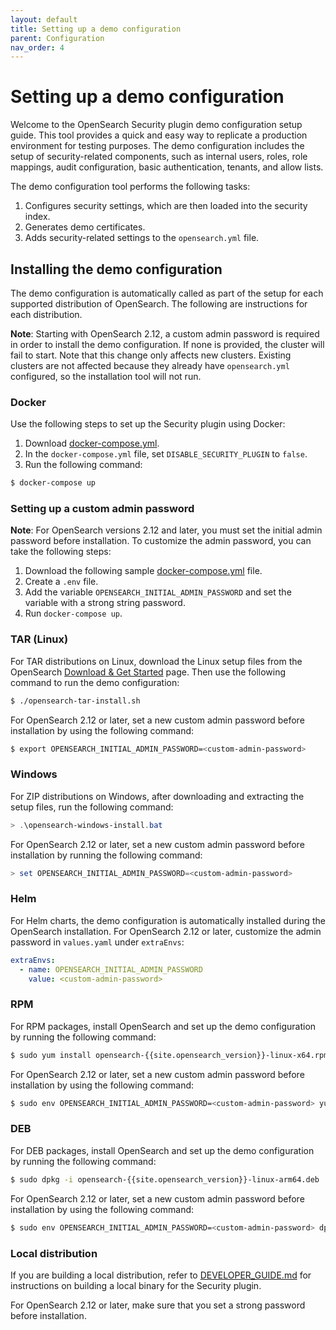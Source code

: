 ```yaml
---
layout: default
title: Setting up a demo configuration
parent: Configuration
nav_order: 4
---
```


# Setting up a demo configuration

Welcome to the OpenSearch Security plugin demo configuration setup guide. This tool provides a quick and easy way to replicate a production environment for testing purposes. The demo configuration includes the setup of security-related components, such as internal users, roles, role mappings, audit configuration, basic authentication, tenants, and allow lists.


The demo configuration tool performs the following tasks:

1. Configures security settings, which are then loaded into the security index.
2. Generates demo certificates.
3. Adds security-related settings to the `opensearch.yml` file.

## Installing the demo configuration

The demo configuration is automatically called as part of the setup for each supported distribution of OpenSearch. The following are instructions for each distribution.

**Note**: Starting with OpenSearch 2.12, a custom admin password is required in order to install the demo configuration. If none is provided, the cluster will fail to start. Note that this change only affects new clusters. Existing clusters are not affected because they already have `opensearch.yml` configured, so the installation tool will not run. 

### Docker

Use the following steps to set up the Security plugin using Docker:

1. Download [docker-compose.yml](https://opensearch.org/downloads.html).
2. In the `docker-compose.yml` file, set `DISABLE_SECURITY_PLUGIN` to `false`.
3. Run the following command:

```bash
$ docker-compose up
```

### Setting up a custom admin password
**Note**: For OpenSearch versions 2.12 and later, you must set the initial admin password before installation. To customize the admin password, you can take the following steps:

1. Download the following sample [docker-compose.yml](https://github.com/opensearch-project/documentation-website/blob/{{site.opensearch_major_minor_version}}/assets/examples/docker-compose.yml) file.
2. Create a `.env` file.
3. Add the variable `OPENSEARCH_INITIAL_ADMIN_PASSWORD` and set the variable with a strong string password.
4. Run `docker-compose up`.

### TAR (Linux)

For TAR distributions on Linux, download the Linux setup files from the OpenSearch [Download & Get Started](https://opensearch.org/downloads.html) page. Then use the following command to run the demo configuration: 

```bash
$ ./opensearch-tar-install.sh
```

For OpenSearch 2.12 or later, set a new custom admin password before installation by using the following command:

```bash
$ export OPENSEARCH_INITIAL_ADMIN_PASSWORD=<custom-admin-password>
```

### Windows

For ZIP distributions on Windows, after downloading and extracting the setup files, run the following command:

```powershell
> .\opensearch-windows-install.bat
```

For OpenSearch 2.12 or later, set a new custom admin password before installation by running the following command:

```powershell
> set OPENSEARCH_INITIAL_ADMIN_PASSWORD=<custom-admin-password>
```

### Helm

For Helm charts, the demo configuration is automatically installed during the OpenSearch installation. For OpenSearch 2.12 or later, customize the admin password in `values.yaml` under `extraEnvs`:

```yaml
extraEnvs:
  - name: OPENSEARCH_INITIAL_ADMIN_PASSWORD
    value: <custom-admin-password>
```

### RPM

For RPM packages, install OpenSearch and set up the demo configuration by running the following command:

```bash
$ sudo yum install opensearch-{{site.opensearch_version}}-linux-x64.rpm
```

For OpenSearch 2.12 or later, set a new custom admin password before installation by using the following command:

```bash
$ sudo env OPENSEARCH_INITIAL_ADMIN_PASSWORD=<custom-admin-password> yum install opensearch-{{site.opensearch_version}}-linux-x64.rpm
```

### DEB

For DEB packages, install OpenSearch and set up the demo configuration by running the following command:

```bash
$ sudo dpkg -i opensearch-{{site.opensearch_version}}-linux-arm64.deb
```

For OpenSearch 2.12 or later, set a new custom admin password before installation by using the following command:

```bash
$ sudo env OPENSEARCH_INITIAL_ADMIN_PASSWORD=<custom-admin-password> dpkg -i opensearch-{{site.opensearch_version}}-linux-arm64.deb
```

### Local distribution

If you are building a local distribution, refer to [DEVELOPER_GUIDE.md](https://github.com/opensearch-project/security/blob/main/DEVELOPER_GUIDE.md) for instructions on building a local binary for the Security plugin.

For OpenSearch 2.12 or later, make sure that you set a strong password before installation.